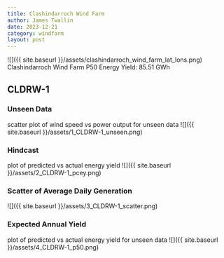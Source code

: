 ```yaml
---
title: Clashindarroch Wind Farm
author: James Twallin
date: 2023-12-21
category: windfarm
layout: post
---
```

![]({{ site.baseurl }}/assets/clashindarroch_wind_farm_lat_lons.png)
Clashindarroch Wind Farm P50 Energy Yield: 85.51 GWh

CLDRW-1
-------------
### Unseen Data 
scatter plot of wind speed vs power output for unseen data
![]({{ site.baseurl }}/assets/1_CLDRW-1_unseen.png)
### Hindcast 
plot of predicted vs actual energy yield
![]({{ site.baseurl }}/assets/2_CLDRW-1_pcey.png)
### Scatter of Average Daily Generation 

![]({{ site.baseurl }}/assets/3_CLDRW-1_scatter.png)
### Expected Annual Yield 
plot of predicted vs actual energy yield for unseen data
![]({{ site.baseurl }}/assets/4_CLDRW-1_p50.png)

